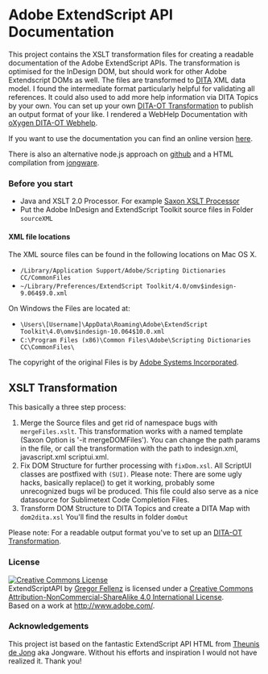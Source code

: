 # Adobe ExtendScript API Documentation 

This project contains the XSLT transformation files for creating a readable documentation of the Adobe ExtendScript APIs. The transformation is optimised for the InDesign DOM, but should work for other Adobe Extendscript DOMs as well. The files are transformed to [DITA](http://en.wikipedia.org/wiki/Darwin_Information_Typing_Architecture) XML data model. I found the intermediate format particularly helpful for validating all references. It could also used to add more help information via DITA Topics by your own. 
You can set up your own [DITA-OT Transformation](http://dita-ot.github.io/) to publish an output format of your like. I rendered a WebHelp Documentation with [oXygen DITA-OT Webhelp](http://www.oxygenxml.com/).

If you want to use the documentation you can find an online version [here](http://www.indesignjs.de/extendscriptAPI). 

There is also an alternative node.js approach on [github](https://github.com/yearbookmachine/extendscript-api-documentation) and a HTML compilation from [jongware](http://www.jongware.com/idjshelp.html).


### Before you start

  - Java and XSLT 2.0 Processor. For example [Saxon XSLT Processor](http://www.saxonica.com/welcome/welcome.xml)
  - Put the Adobe InDesign and ExtendScript Toolkit  source files in Folder `sourceXML`

#### XML file locations

The XML source files can be found in the following locations on Mac OS X. 

  - `/Library/Application Support/Adobe/Scripting Dictionaries CC/CommonFiles`
  - `~/Library/Preferences/ExtendScript Toolkit/4.0/omv$indesign-9.064$9.0.xml`

On Windows the Files are located at:

  - `\Users\[Username]\AppData\Roaming\Adobe\ExtendScript Toolkit\4.0\omv$indesign-10.064$10.0.xml`
  - `C:\Program Files (x86)\Common Files\Adobe\Scripting Dictionaries CC\CommonFiles\`
 
The copyright of the original Files is by <a href="http://www.adobe.com">Adobe Systems Incorporated</a>.

## XSLT Transformation

This basically a three step process:

1. Merge the Source files and get rid of namespace bugs with `mergeFiles.xslt`.  This transformation works with a named template (Saxon Option is '-it mergeDOMFiles'). You can change the path params in the file, or call the transformation with the path to indesign.xml, javascript.xml scriptui.xml.
2. Fix DOM Structure for further processing with `fixDom.xsl`. All ScriptUI classes are postfixed with `(SUI)`. Please note: There are some ugly hacks, basically replace() to get it working, probably some unrecognized bugs wil be produced. This file could also serve as a nice datasource for  Sublimetext Code Completion Files. 
3. Transform DOM Structure to DITA Topics and create a DITA Map with `dom2dita.xsl` You'll find the results in folder `domOut`

Please note: For a readable output format you've to set up an [DITA-OT Transformation](http://dita-ot.github.io/).

### License

<a rel="license" href="http://creativecommons.org/licenses/by-nc-sa/4.0/"><img alt="Creative Commons License" style="border-width:0" src="https://i.creativecommons.org/l/by-nc-sa/4.0/88x31.png" /></a><br /><span xmlns:dct="http://purl.org/dc/terms/" property="dct:title">ExtendScriptAPI</span> by <a xmlns:cc="http://creativecommons.org/ns#" href="http://www.publishingx.de/" property="cc:attributionName" rel="cc:attributionURL">Gregor Fellenz</a> is licensed under a <a rel="license" href="http://creativecommons.org/licenses/by-nc-sa/4.0/">Creative Commons Attribution-NonCommercial-ShareAlike 4.0 International License</a>.<br />Based on a work at <a xmlns:dct="http://purl.org/dc/terms/" href="http://www.adobe.com/" rel="dct:source">http://www.adobe.com/</a>.

### Acknowledgements
This project ist based on the fantastic ExtendScript API HTML from <a href="http://www.jongware.com/idjshelp.html">Theunis de Jong</a> aka Jongware. Without his efforts and inspiration I would not have realized it. Thank you!